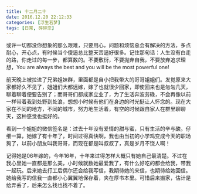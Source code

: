 ```yaml
---
title: 十二月二十
date: 2016.12.20 22:12:33
categories: [浮生若梦]
tags: [日常, 碎碎念]
---
```


或许一切都没你想象的那么艰难，只要用心，问题和烦恼总会有解决的方法，多点耐心，开心点，有时候当个傻逼总比整天苦逼好很多。记住那句话：人生没有白走的路，你走过的每一步，都算数的。不要敷衍，不要抛弃自我，不要放弃追求理想，You are always the best and you will be the most powerful one!

前天晚上被拉进了兄弟姐妹群，里面都是自小把我带大的哥哥姐姐们。发觉原来大家都好久不见了，姐姐们大都远嫁，嫁了也就很少回家，即使回来也是匆匆几天，聊着聊着便要告别了；而哥哥们都成家立业了，为了生活奔波劳碌，不会再像以前一样带着我到处野到处浪，想想小时候有他们在身边的时光挺让人怀念的。现在大家在不同的地方，不同的城市，努力地生活着，有空的时候跟自家人在群里聊聊天，这种感觉也挺好的。

看到一个姐姐的微信签名是：过去十年没有爱情的甜与蜜，只有生活的辛与酸。仔细一算，她嫁了有十年了，时间过得真快啊，我也由当初的小学鸡变成今天的职场狗了，以前小朋友叫我哥哥，而现在都是叫叔叔了，真是岁月不饶人啊！

记得她是06年嫁的，今年16年，十年来过得怎样大概只有她自己最清楚。不过在我心里她一直都是那么美，小时候就数她最爱我了，有什么好吃的都会给我，带我一起玩。后来她去打工后偶尔还会给我写信，我期待她的来信，也期待给她回信。她给我写的信我一直都小心翼翼地保存着，夹在厚书本里。可惜后来搬家，估计是给弄丢了，后来怎么找也找不着了。
